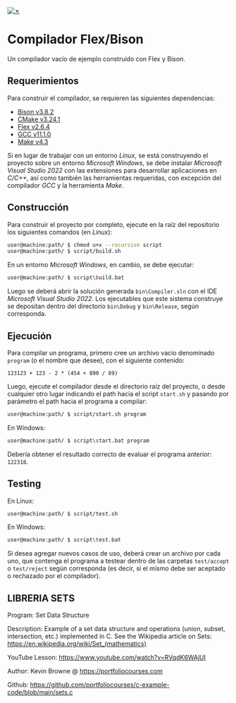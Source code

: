 [![✗](https://img.shields.io/badge/Release-v0.2.0-ffb600.svg?style=for-the-badge)](https://github.com/agustin-golmar/Flex-Bison-Compiler/releases)

# Compilador Flex/Bison

Un compilador vacío de ejemplo construido con Flex y Bison.

## Requerimientos

Para construir el compilador, se requieren las siguientes dependencias:

* [Bison v3.8.2](https://www.gnu.org/software/bison/)
* [CMake v3.24.1](https://cmake.org/)
* [Flex v2.6.4](https://github.com/westes/flex)
* [GCC v11.1.0](https://gcc.gnu.org/)
* [Make v4.3](https://www.gnu.org/software/make/)

Si en lugar de trabajar con un entorno _Linux_, se está construyendo el proyecto sobre un entorno _Microsoft Windows_, se debe instalar _Microsoft Visual Studio 2022_ con las extensiones para desarrollar aplicaciones en _C/C++_, así como también las herramientas requeridas, con excepción del compilador _GCC_ y la herramienta _Make_.

## Construcción

Para construir el proyecto por completo, ejecute en la raíz del repositorio los siguientes comandos (en _Linux_):

```bash
user@machine:path/ $ chmod u+x --recursive script
user@machine:path/ $ script/build.sh
```

En un entorno _Microsoft Windows_, en cambio, se debe ejecutar:

```bash
user@machine:path/ $ script\build.bat
```

Luego se deberá abrir la solución generada `bin\Compiler.sln` con el IDE _Microsoft Visual Studio 2022_. Los ejecutables que este sistema construye se depositan dentro del directorio `bin\Debug` y `bin\Release`, según corresponda.

## Ejecución

Para compilar un programa, primero cree un archivo vacío denominado `program` (o el nombre que desee), con el siguiente contenido:

```
123123 + 123 - 2 * (454 + 890 / 89)
```

Luego, ejecute el compilador desde el directorio raíz del proyecto, o desde cualquier otro lugar indicando el path hacia el script `start.sh` y pasando por parámetro el path hacia el programa a compilar:

```bash
user@machine:path/ $ script/start.sh program
```

En Windows:

```bash
user@machine:path/ $ script\start.bat program
```

Debería obtener el resultado correcto de evaluar el programa anterior: `122318`.

## Testing

En Linux:

```bash
user@machine:path/ $ script/test.sh
```

En Windows:

```bash
user@machine:path/ $ script\test.bat
```

Si desea agregar nuevos casos de uso, deberá crear un archivo por cada uno, que contenga el programa a testear dentro de las carpetas `test/accept` o `test/reject` según corresponda (es decir, si el mismo debe ser aceptado o rechazado por el compilador).

## LIBRERIA SETS

 Program: Set Data Structure
 
 Description: Example of a set data structure and operations (union, subset,
 intersection, etc.) implemented in C.  See the Wikipedia article on Sets:
 https://en.wikipedia.org/wiki/Set_(mathematics)

 YouTube Lesson: https://www.youtube.com/watch?v=RVqdK6WAjUI

 Author: Kevin Browne @ https://portfoliocourses.com

 Github: https://github.com/portfoliocourses/c-example-code/blob/main/sets.c